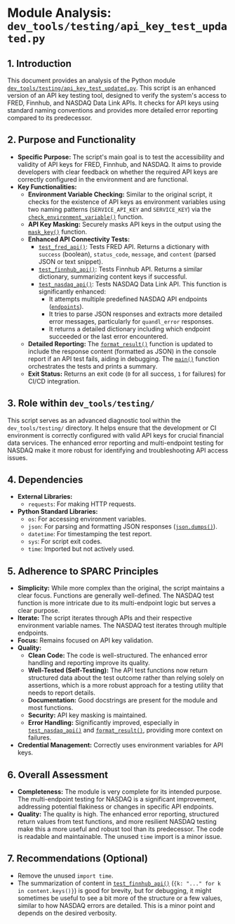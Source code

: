 # Module Analysis: `dev_tools/testing/api_key_test_updated.py`

## 1. Introduction

This document provides an analysis of the Python module [`dev_tools/testing/api_key_test_updated.py`](../../dev_tools/testing/api_key_test_updated.py:1). This script is an enhanced version of an API key testing tool, designed to verify the system's access to FRED, Finnhub, and NASDAQ Data Link APIs. It checks for API keys using standard naming conventions and provides more detailed error reporting compared to its predecessor.

## 2. Purpose and Functionality

*   **Specific Purpose:** The script's main goal is to test the accessibility and validity of API keys for FRED, Finnhub, and NASDAQ. It aims to provide developers with clear feedback on whether the required API keys are correctly configured in the environment and are functional.
*   **Key Functionalities:**
    *   **Environment Variable Checking:** Similar to the original script, it checks for the existence of API keys as environment variables using two naming patterns (`SERVICE_API_KEY` and `SERVICE_KEY`) via the [`check_environment_variable()`](../../dev_tools/testing/api_key_test_updated.py:24) function.
    *   **API Key Masking:** Securely masks API keys in the output using the [`mask_key()`](../../dev_tools/testing/api_key_test_updated.py:16) function.
    *   **Enhanced API Connectivity Tests:**
        *   [`test_fred_api()`](../../dev_tools/testing/api_key_test_updated.py:34): Tests FRED API. Returns a dictionary with `success` (boolean), `status_code`, `message`, and `content` (parsed JSON or text snippet).
        *   [`test_finnhub_api()`](../../dev_tools/testing/api_key_test_updated.py:62): Tests Finnhub API. Returns a similar dictionary, summarizing content keys if successful.
        *   [`test_nasdaq_api()`](../../dev_tools/testing/api_key_test_updated.py:92): Tests NASDAQ Data Link API. This function is significantly enhanced:
            *   It attempts multiple predefined NASDAQ API endpoints ([`endpoints`](../../dev_tools/testing/api_key_test_updated.py:100)).
            *   It tries to parse JSON responses and extracts more detailed error messages, particularly for `quandl_error` responses.
            *   It returns a detailed dictionary including which endpoint succeeded or the last error encountered.
    *   **Detailed Reporting:** The [`format_result()`](../../dev_tools/testing/api_key_test_updated.py:182) function is updated to include the response content (formatted as JSON) in the console report if an API test fails, aiding in debugging. The [`main()`](../../dev_tools/testing/api_key_test_updated.py:204) function orchestrates the tests and prints a summary.
    *   **Exit Status:** Returns an exit code (`0` for all success, `1` for failures) for CI/CD integration.

## 3. Role within `dev_tools/testing/`

This script serves as an advanced diagnostic tool within the `dev_tools/testing/` directory. It helps ensure that the development or CI environment is correctly configured with valid API keys for crucial financial data services. The enhanced error reporting and multi-endpoint testing for NASDAQ make it more robust for identifying and troubleshooting API access issues.

## 4. Dependencies

*   **External Libraries:**
    *   `requests`: For making HTTP requests.
*   **Python Standard Libraries:**
    *   `os`: For accessing environment variables.
    *   `json`: For parsing and formatting JSON responses ([`json.dumps()`](../../dev_tools/testing/api_key_test_updated.py:195)).
    *   `datetime`: For timestamping the test report.
    *   `sys`: For script exit codes.
    *   `time`: Imported but not actively used.

## 5. Adherence to SPARC Principles

*   **Simplicity:** While more complex than the original, the script maintains a clear focus. Functions are generally well-defined. The NASDAQ test function is more intricate due to its multi-endpoint logic but serves a clear purpose.
*   **Iterate:** The script iterates through APIs and their respective environment variable names. The NASDAQ test iterates through multiple endpoints.
*   **Focus:** Remains focused on API key validation.
*   **Quality:**
    *   **Clean Code:** The code is well-structured. The enhanced error handling and reporting improve its quality.
    *   **Well-Tested (Self-Testing):** The API test functions now return structured data about the test outcome rather than relying solely on assertions, which is a more robust approach for a testing utility that needs to report details.
    *   **Documentation:** Good docstrings are present for the module and most functions.
    *   **Security:** API key masking is maintained.
    *   **Error Handling:** Significantly improved, especially in [`test_nasdaq_api()`](../../dev_tools/testing/api_key_test_updated.py:92) and [`format_result()`](../../dev_tools/testing/api_key_test_updated.py:182), providing more context on failures.
*   **Credential Management:** Correctly uses environment variables for API keys.

## 6. Overall Assessment

*   **Completeness:** The module is very complete for its intended purpose. The multi-endpoint testing for NASDAQ is a significant improvement, addressing potential flakiness or changes in specific API endpoints.
*   **Quality:** The quality is high. The enhanced error reporting, structured return values from test functions, and more resilient NASDAQ testing make this a more useful and robust tool than its predecessor. The code is readable and maintainable. The unused `time` import is a minor issue.

## 7. Recommendations (Optional)

*   Remove the unused `import time`.
*   The summarization of content in [`test_finnhub_api()`](../../dev_tools/testing/api_key_test_updated.py:72) (`{k: "..." for k in content.keys()}`) is good for brevity, but for debugging, it might sometimes be useful to see a bit more of the structure or a few values, similar to how NASDAQ errors are detailed. This is a minor point and depends on the desired verbosity.